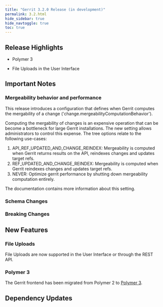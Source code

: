 ```yaml
---
title: "Gerrit 3.2.0 Release (in development)"
permalink: 3.2.html
hide_sidebar: true
hide_navtoggle: true
toc: true
---
```


## Release Highlights

* Polymer 3

* File Uploads in the User Interface

## Important Notes

### Mergeability behavior and performance

This release introduces a configuration that defines when Gerrit computes the
mergability of a change ('change.mergeabilityComputationBehavior').

Computing the mergability of changes is an expensive operation that can be
become a bottleneck for large Gerrit installations. The new setting allows
administrators to control this expense. The tree options relate to the following
use-cases:

1. API_REF_UPDATED_AND_CHANGE_REINDEX: Mergeability is computed when Gerrit
   returns results on the API, reindexes changes and updates target refs.
2. REF_UPDATED_AND_CHANGE_REINDEX: Mergeability is computed when Gerrit
   reindexes changes and updates target refs.
3. NEVER: Optimize gerrit performance by shutting down mergeability computation
   entirely.

The documentation contains more information about this setting.

### Schema Changes

### Breaking Changes

## New Features

### File Uploads

File Uploads are now supported in the User Interface or through the REST API.

### Polymer 3

The Gerrit frontend has been migrated from Polymer 2 to
[Polymer 3](https://polymer-library.polymer-project.org/3.0/docs/upgrade).

## Dependency Updates
